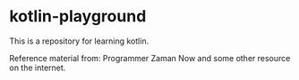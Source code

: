 # kotlin-playground
This is a repository for learning kotlin.

Reference material from: Programmer Zaman Now and some other resource on the internet.

